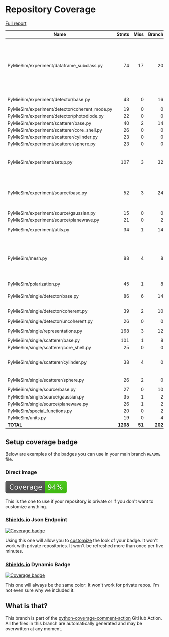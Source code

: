 # Repository Coverage

[Full report](https://htmlpreview.github.io/?https://github.com/MartinPdeS/PyMieSim/blob/python-coverage-comment-action-data/htmlcov/index.html)

| Name                                           |    Stmts |     Miss |   Branch |   BrPart |   Cover |   Missing |
|----------------------------------------------- | -------: | -------: | -------: | -------: | ------: | --------: |
| PyMieSim/experiment/dataframe\_subclass.py     |       74 |       17 |       20 |        4 |     76% |68->73, 81, 158-165, 215-220, 226-230, 239-243 |
| PyMieSim/experiment/detector/base.py           |       43 |        0 |       16 |        1 |     98% |  125->128 |
| PyMieSim/experiment/detector/coherent\_mode.py |       19 |        0 |        0 |        0 |    100% |           |
| PyMieSim/experiment/detector/photodiode.py     |       22 |        0 |        0 |        0 |    100% |           |
| PyMieSim/experiment/scatterer/base.py          |       40 |        2 |       14 |        2 |     93% |    72, 87 |
| PyMieSim/experiment/scatterer/core\_shell.py   |       26 |        0 |        0 |        0 |    100% |           |
| PyMieSim/experiment/scatterer/cylinder.py      |       23 |        0 |        0 |        0 |    100% |           |
| PyMieSim/experiment/scatterer/sphere.py        |       23 |        0 |        0 |        0 |    100% |           |
| PyMieSim/experiment/setup.py                   |      107 |        3 |       32 |        3 |     96% |269-270, 333->337, 342 |
| PyMieSim/experiment/source/base.py             |       52 |        3 |       24 |        6 |     88% |20, 48->51, 61->64, 75, 77->exit, 92 |
| PyMieSim/experiment/source/gaussian.py         |       15 |        0 |        0 |        0 |    100% |           |
| PyMieSim/experiment/source/planewave.py        |       21 |        0 |        2 |        1 |     96% |    37->40 |
| PyMieSim/experiment/utils.py                   |       34 |        1 |       14 |        2 |     94% |52->56, 64 |
| PyMieSim/mesh.py                               |       88 |        4 |        8 |        2 |     94% |114, 126, 138, 150, 192->exit, 211->exit |
| PyMieSim/polarization.py                       |       45 |        1 |        8 |        0 |     98% |        87 |
| PyMieSim/single/detector/base.py               |       86 |        6 |       14 |        1 |     89% |99-105, 243 |
| PyMieSim/single/detector/coherent.py           |       39 |        2 |       10 |        3 |     90% |49, 54, 66->70 |
| PyMieSim/single/detector/uncoherent.py         |       26 |        0 |        0 |        0 |    100% |           |
| PyMieSim/single/representations.py             |      168 |        3 |       12 |        1 |     98% | 58, 62-63 |
| PyMieSim/single/scatterer/base.py              |      101 |        1 |        8 |        1 |     98% |       451 |
| PyMieSim/single/scatterer/core\_shell.py       |       25 |        0 |        0 |        0 |    100% |           |
| PyMieSim/single/scatterer/cylinder.py          |       38 |        4 |        0 |        0 |     89% |157, 161, 165, 169 |
| PyMieSim/single/scatterer/sphere.py            |       26 |        2 |        0 |        0 |     92% |  135, 163 |
| PyMieSim/single/source/base.py                 |       27 |        0 |       10 |        0 |    100% |           |
| PyMieSim/single/source/gaussian.py             |       35 |        1 |        2 |        1 |     95% |        41 |
| PyMieSim/single/source/planewave.py            |       26 |        1 |        2 |        1 |     93% |        37 |
| PyMieSim/special\_functions.py                 |       20 |        0 |        2 |        0 |    100% |           |
| PyMieSim/units.py                              |       19 |        0 |        4 |        0 |    100% |           |
|                                      **TOTAL** | **1268** |   **51** |  **202** |   **29** | **94%** |           |


## Setup coverage badge

Below are examples of the badges you can use in your main branch `README` file.

### Direct image

[![Coverage badge](https://raw.githubusercontent.com/MartinPdeS/PyMieSim/python-coverage-comment-action-data/badge.svg)](https://htmlpreview.github.io/?https://github.com/MartinPdeS/PyMieSim/blob/python-coverage-comment-action-data/htmlcov/index.html)

This is the one to use if your repository is private or if you don't want to customize anything.

### [Shields.io](https://shields.io) Json Endpoint

[![Coverage badge](https://img.shields.io/endpoint?url=https://raw.githubusercontent.com/MartinPdeS/PyMieSim/python-coverage-comment-action-data/endpoint.json)](https://htmlpreview.github.io/?https://github.com/MartinPdeS/PyMieSim/blob/python-coverage-comment-action-data/htmlcov/index.html)

Using this one will allow you to [customize](https://shields.io/endpoint) the look of your badge.
It won't work with private repositories. It won't be refreshed more than once per five minutes.

### [Shields.io](https://shields.io) Dynamic Badge

[![Coverage badge](https://img.shields.io/badge/dynamic/json?color=brightgreen&label=coverage&query=%24.message&url=https%3A%2F%2Fraw.githubusercontent.com%2FMartinPdeS%2FPyMieSim%2Fpython-coverage-comment-action-data%2Fendpoint.json)](https://htmlpreview.github.io/?https://github.com/MartinPdeS/PyMieSim/blob/python-coverage-comment-action-data/htmlcov/index.html)

This one will always be the same color. It won't work for private repos. I'm not even sure why we included it.

## What is that?

This branch is part of the
[python-coverage-comment-action](https://github.com/marketplace/actions/python-coverage-comment)
GitHub Action. All the files in this branch are automatically generated and may be
overwritten at any moment.